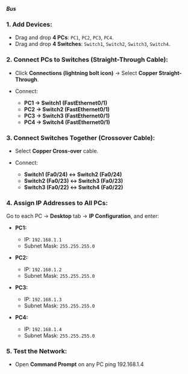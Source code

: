 ***Bus***

### **1. Add Devices:**

* Drag and drop **4 PCs**: `PC1`, `PC2`, `PC3`, `PC4`.
* Drag and drop **4 Switches**: `Switch1`, `Switch2`, `Switch3`, `Switch4`.

### **2. Connect PCs to Switches (Straight-Through Cable):**

* Click **Connections (lightning bolt icon)** → Select **Copper Straight-Through**.
* Connect:

  * **PC1 → Switch1 (FastEthernet0/1)**
  * **PC2 → Switch2 (FastEthernet0/1)**
  * **PC3 → Switch3 (FastEthernet0/1)**
  * **PC4 → Switch4 (FastEthernet0/1)**

### **3. Connect Switches Together (Crossover Cable):**

* Select **Copper Cross-over** cable.
* Connect:

  * **Switch1 (Fa0/24) ↔ Switch2 (Fa0/24)**
  * **Switch2 (Fa0/23) ↔ Switch3 (Fa0/23)**
  * **Switch3 (Fa0/22) ↔ Switch4 (Fa0/22)**

### **4. Assign IP Addresses to All PCs:**

Go to each PC → **Desktop** tab → **IP Configuration**, and enter:

* **PC1:**

  * IP: `192.168.1.1`
  * Subnet Mask: `255.255.255.0`

* **PC2:**

  * IP: `192.168.1.2`
  * Subnet Mask: `255.255.255.0`

* **PC3:**

  * IP: `192.168.1.3`
  * Subnet Mask: `255.255.255.0`

* **PC4:**

  * IP: `192.168.1.4`
  * Subnet Mask: `255.255.255.0`

### **5. Test the Network:**

* Open **Command Prompt** on any PC
  ping 192.168.1.4
